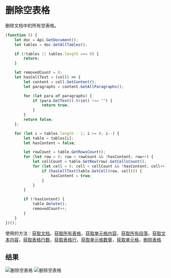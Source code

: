 # 删除空表格

删除文档中的所有空表格。

```ts
(function () {
    let doc = Api.GetDocument();
    let tables = doc.GetAllTables();

    if (!tables || tables.length === 0) {
        return;
    }

    let removedCount = 0;
    let hasCellText = (cell) => {
        let content = cell.GetContent();
        let paragraphs = content.GetAllParagraphs();

        for (let para of paragraphs) {
            if (para.GetText().trim() !== "") {
                return true;
            }
        }
        return false;
    };

    for (let i = tables.length - 1; i >= 0; i--) {
        let table = tables[i];
        let hasContent = false;

        let rowCount = table.GetRowsCount();
        for (let row = 0; row < rowCount && !hasContent; row++) {
            let cellCount = table.GetRow(row).GetCellsCount();
            for (let cell = 0; cell < cellCount && !hasContent; cell++) {
                if (hasCellText(table.GetCell(row, cell))) {
                    hasContent = true;
                }
            }
        }

        if (!hasContent) {
            table.Delete();
            removedCount++;
        }
    }
})();
```

使用的方法：[获取文档](/docs/office-api/usage-api/text-document-api/Api/Methods/GetDocument.md)，[获取所有表格](/docs/office-api/usage-api/text-document-api/ApiDocument/Methods/GetAllTables.md)，[获取单元格内容](/docs/office-api/usage-api/text-document-api/ApiTableCell/Methods/GetContent.md)，[获取所有段落](/docs/office-api/usage-api/text-document-api/ApiDocumentContent/Methods/GetAllParagraphs.md)，[获取文本内容](/docs/office-api/usage-api/text-document-api/ApiParagraph/Methods/GetText.md)，[获取表格行数](/docs/office-api/usage-api/text-document-api/ApiTable/Methods/GetRowsCount.md)，[获取表格行](/docs/office-api/usage-api/text-document-api/ApiTable/Methods/GetRow.md)，[获取单元格数量](/docs/office-api/usage-api/text-document-api/ApiTableRow/Methods/GetCellsCount.md)，[获取单元格](/docs/office-api/usage-api/text-document-api/ApiTable/Methods/GetCell.md)，[删除表格](/docs/office-api/usage-api/text-document-api/ApiTable/Methods/Delete.md)

## 结果

![删除空表格](/assets/images/plugins/remove-empty-tables.png#gh-light-mode-only)
![删除空表格](/assets/images/plugins/remove-empty-tables.dark.png#gh-dark-mode-only)
